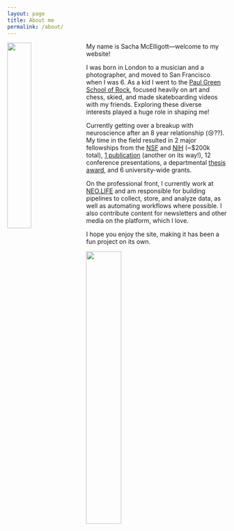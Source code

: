 ```yaml
---
layout: page
title: About me
permalink: /about/
---
```


<img style="float: left; margin: 0px 15px 15px 0px;" src="{{site.imgurl}}/boat.png" width="33%" />

My name is Sacha McElligott—welcome to my website! 


I was born in London to a musician and a photographer, and moved to San Francisco when I was 6. As a kid I went to the [Paul Green School of Rock](https://en.wikipedia.org/wiki/Paul_Green_(musician)#The_Paul_Green_School_of_Rock_Music), focused heavily on art and chess, skied, and made skateboarding videos with my friends. Exploring these diverse interests played a huge role in shaping me!


Currently getting over a breakup with neuroscience after an 8 year relationship (:cry:??). My time in the field resulted in 2 major fellowships from the [NSF](https://en.wikipedia.org/wiki/NSF-GRFP) and [NIH](http://www.bpendure.org/sacha-mcelligott.html) (~$200k total), [1 publication](https://www.researchgate.net/publication/337725238_Secernin-1_is_a_novel_phosphorylated_tau_binding_protein_that_accumulates_in_Alzheimer's_disease_and_not_in_other_tauopathies) (another on its way!), 12 conference presentations, a departmental [thesis award](https://cas.nyu.edu/content/nyu-as/cas/academic-programs/honors-programs/dean-awards.html), and 6 university-wide grants.
       
       
On the professional front, I currently work at [NEO.LIFE](https://neo.life) and am responsible for building pipelines to collect, store, and analyze data, as well as automating workflows where possible. I also contribute content for newsletters and other media on the platform, which I love.
       
       
I hope you enjoy the site, making it has been a fun project on its own.


<img style="float: center; margin: 0px 15px 15px 0px;" src="{{site.imgurl}}/sig.PNG" width="40%" />
